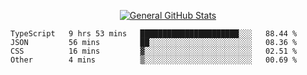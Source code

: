 <p align="center">
  <a href="https://github.com/AndyDevv">
    <img src="https://github-readme-stats.vercel.app/api?username=AndyDevv&custom_title=General%20GitHub%20Stats&theme=aura_dark" alt="General GitHub Stats">
  </a>
</p>

<!--START_SECTION:waka-->

```text
TypeScript   9 hrs 53 mins   ██████████████████████░░░   88.44 %
JSON         56 mins         ██░░░░░░░░░░░░░░░░░░░░░░░   08.36 %
CSS          16 mins         ▓░░░░░░░░░░░░░░░░░░░░░░░░   02.51 %
Other        4 mins          ▒░░░░░░░░░░░░░░░░░░░░░░░░   00.69 %
```

<!--END_SECTION:waka-->

